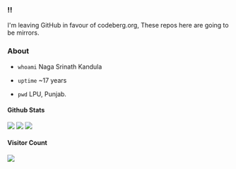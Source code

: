 ### !!
I'm leaving GitHub in favour of codeberg.org, These repos here are going to be mirrors. 

### About
- `whoami`  Naga Srinath Kandula

- `uptime`  ~17 years 

- `pwd`	LPU, Punjab.

#### Github Stats
![](http://github-profile-summary-cards.vercel.app/api/cards/profile-details?username=knsrinath&theme=github_dark)
![](http://github-profile-summary-cards.vercel.app/api/cards/repos-per-language?username=knsrinath&theme=github_dark) ![](http://github-profile-summary-cards.vercel.app/api/cards/stats?username=knsrinath&theme=github_dark)

#### Visitor Count
![](https://profile-counter.glitch.me/knsrinath/count.svg)
